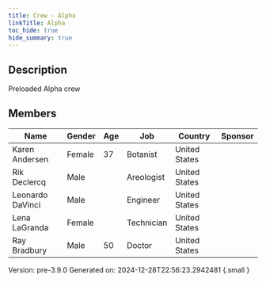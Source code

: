 ```yaml
---
title: Crew - Alpha
linkTitle: Alpha
toc_hide: true
hide_summary: true
---
```


## Description
Preloaded Alpha crew

## Members

|Name|Gender|Age|Job|Country|Sponsor|
|----|------|---|---|-------|-------|
|Karen Andersen|Female|37|Botanist|United States||
|Rik Declercq|Male||Areologist|United States||
|Leonardo DaVinci|Male||Engineer|United States||
|Lena LaGranda|Female||Technician|United States||
|Ray Bradbury|Male|50|Doctor|United States||

Version: pre-3.9.0 Generated on: 2024-12-28T22:56:23.2942481
{.small }
